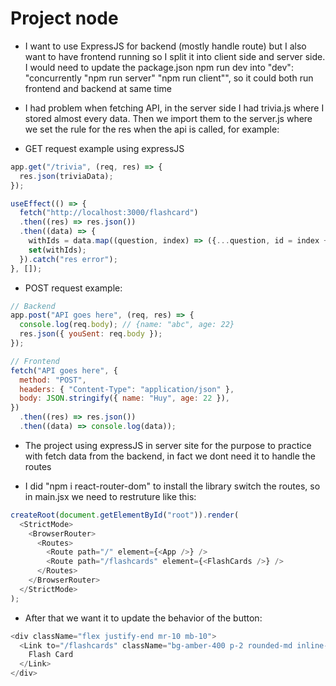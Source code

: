 # Project node

- I want to use ExpressJS for backend (mostly handle route) but I also want to have frontend running so I
  split it into client side and server side. I would need to update the package.json npm run dev into
  "dev": "concurrently \"npm run server\" \"npm run client\"", so it could both run frontend and backend at same time

- I had problem when fetching API, in the server side I had trivia.js where I stored almost every data. Then we import them to the server.js where we set the rule for the res when the api is called, for example:

* GET request example using expressJS

```javascript
app.get("/trivia", (req, res) => {
  res.json(triviaData);
});
```

```javascript
useEffect(() => {
  fetch("http://localhost:3000/flashcard")
  .then((res) => res.json())
  .then((data) => {
    withIds = data.map((question, index) => ({...question, id = index + 1}));
    set(withIds);
  }).catch("res error");
}, []);
```

- POST request example:

```javascript
// Backend
app.post("API goes here", (req, res) => {
  console.log(req.body); // {name: "abc", age: 22}
  res.json({ youSent: req.body });
});

// Frontend
fetch("API goes here", {
  method: "POST",
  headers: { "Content-Type": "application/json" },
  body: JSON.stringify({ name: "Huy", age: 22 }),
})
  .then((res) => res.json())
  .then((data) => console.log(data));
```

- The project using expressJS in server site for the purpose to practice with fetch data from the backend, in fact we dont need it to handle the routes

- I did "npm i react-router-dom" to install the library switch the routes, so in main.jsx we need to restruture like this:

```javascript
createRoot(document.getElementById("root")).render(
  <StrictMode>
    <BrowserRouter>
      <Routes>
        <Route path="/" element={<App />} />
        <Route path="/flashcards" element={<FlashCards />} />
      </Routes>
    </BrowserRouter>
  </StrictMode>
);
```

- After that we want it to update the behavior of the button:

```javascript
<div className="flex justify-end mr-10 mb-10">
  <Link to="/flashcards" className="bg-amber-400 p-2 rounded-md inline-block">
    Flash Card
  </Link>
</div>
```

